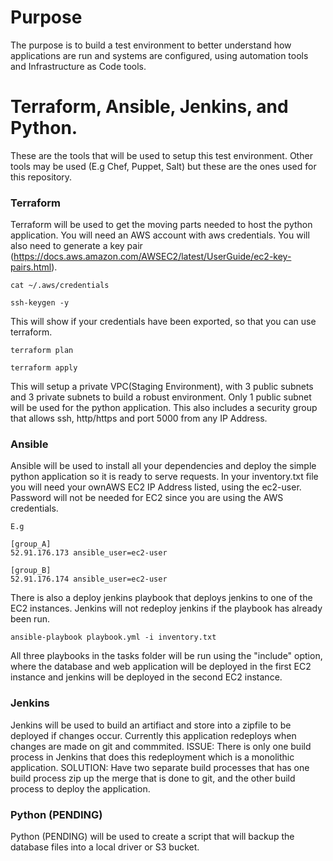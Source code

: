 # Purpose

The purpose is to build a test environment to better understand how applications are run and systems are configured, using automation tools and Infrastructure as Code tools. 

# Terraform, Ansible, Jenkins, and Python. 

These are the tools that will be used to setup this test environment. Other tools may be used (E.g Chef, Puppet, Salt) but these are the ones used for this repository. 

### Terraform 

Terraform will be used to get the moving parts needed to host the python application. You will need an AWS account with aws credentials. You will also need to generate a key pair (https://docs.aws.amazon.com/AWSEC2/latest/UserGuide/ec2-key-pairs.html).

```
cat ~/.aws/credentials

ssh-keygen -y
```
This will show if your credentials have been exported, so that you can use terraform.

```
terraform plan

terraform apply
```

This will setup a private VPC(Staging Environment), with 3 public subnets and 3 private subnets to build a robust environment. 
Only 1 public subnet will be used for the python application. This also includes a security group that allows ssh, http/https and port 5000 from any IP Address. 

### Ansible

Ansible will be used to install all your dependencies and deploy the simple python application so it is ready to serve requests. 
In your inventory.txt file you will need your ownAWS EC2 IP Address listed, using the ec2-user. Password will not be needed for EC2 since you are using the AWS credentials.

```
E.g

[group_A]
52.91.176.173 ansible_user=ec2-user

[group_B]
52.91.176.174 ansible_user=ec2-user

```

There is also a deploy jenkins playbook that deploys jenkins to one of the EC2 instances. Jenkins will not redeploy jenkins if the playbook has already been run. 

```
ansible-playbook playbook.yml -i inventory.txt 
```
All three playbooks in the tasks folder will be run using the "include" option, where the database and web application will be deployed in the first EC2 instance and jenkins will be deployed in the second EC2 instance.

### Jenkins

Jenkins will be used to build an artifiact and store into a zipfile to be deployed if changes occur.
Currently this application redeploys when changes are made on git and commmited. 
ISSUE: There is only one build process in Jenkins that does this redeployment which is a monolithic application. 
SOLUTION: Have two separate build processes that has one build process zip up the merge that is done to git, and the other build process to deploy the application.

### Python (PENDING)

Python (PENDING) will be used to create a script that will backup the database files into a local driver or S3 bucket. 


